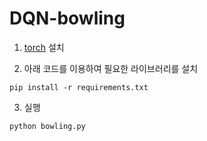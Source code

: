 # DQN-bowling

1. [torch](https://pytorch.org/get-started/locally/) 설치

2. 아래 코드를 이용하여 필요한 라이브러리를 설치
<pre><code>pip install -r requirements.txt</code></pre>

3. 실행
<pre><code>python bowling.py</code></pre>
